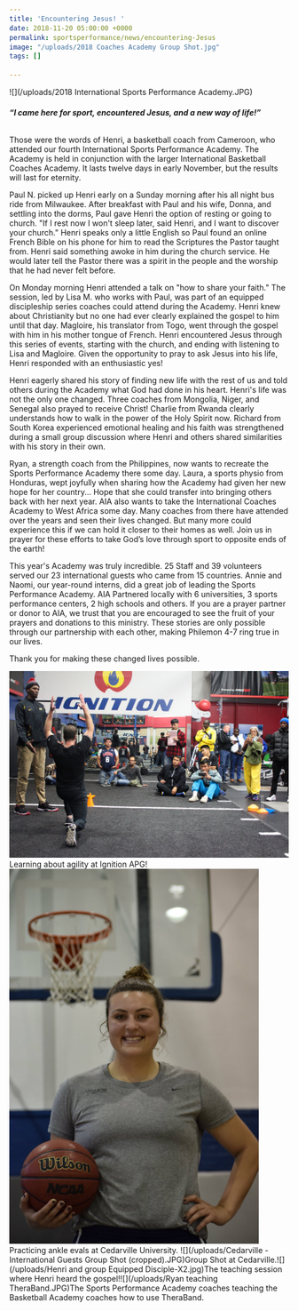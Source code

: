 ```yaml
---
title: 'Encountering Jesus! '
date: 2018-11-20 05:00:00 +0000
permalink: sportsperformance/news/encountering-Jesus
image: "/uploads/2018 Coaches Academy Group Shot.jpg"
tags: []

---
```

![](/uploads/2018 International Sports Performance Academy.JPG)

###### **“I came here for sport, encountered Jesus, and a new way of life!”** 

Those were the words of Henri, a basketball coach from Cameroon, who attended our fourth International Sports Performance Academy. The Academy is held in conjunction with the larger International Basketball Coaches Academy. It lasts twelve days in early November, but the results will last for eternity.

Paul N. picked up Henri early on a Sunday morning after his all night bus ride from Milwaukee. After breakfast with Paul and his wife, Donna, and settling into the dorms, Paul gave Henri the option of resting or going to church. "If I rest now I won't sleep later, said Henri, and I want to discover your church." Henri speaks only a little English so Paul found an online French Bible on his phone for him to read the Scriptures the Pastor taught from. Henri said something awoke in him during the church service. He would later tell the Pastor there was a spirit in the people and the worship that he had never felt before.

On Monday morning Henri attended a talk on "how to share your faith." The session, led by Lisa M. who works with Paul, was part of an equipped discipleship series coaches could attend during the Academy. Henri knew about Christianity but no one had ever clearly explained the gospel to him until that day. Magloire, his translator from Togo, went through the gospel with him in his mother tongue of French. Henri encountered Jesus through this series of events, starting with the church, and ending with listening to Lisa and Magloire. Given the opportunity to pray to ask Jesus into his life, Henri responded with an enthusiastic yes!

Henri eagerly shared his story of finding new life with the rest of us and told others during the Academy what God had done in his heart. Henri's life was not the only one changed. Three coaches from Mongolia, Niger, and Senegal also prayed to receive Christ! Charlie from Rwanda clearly understands how to walk in the power of the Holy Spirit now. Richard from South Korea experienced emotional healing and his faith was strengthened during a small group discussion where Henri and others shared similarities with his story in their own.

Ryan, a strength coach from the Philippines, now wants to recreate the Sports Performance Academy there some day. Laura, a sports physio from Honduras, wept joyfully when sharing how the Academy had given her new hope for her country... Hope that she could transfer into bringing others back with her next year. AIA also wants to take the International Coaches Academy to West Africa some day. Many coaches from there have attended over the years and seen their lives changed. But many more could experience this if we can hold it closer to their homes as well. Join us in prayer for these efforts to take God’s love through sport to opposite ends of the earth!

This year's Academy was truly incredible. 25 Staff and 39 volunteers served our 23 international guests who came from 15 countries. Annie and Naomi, our year-round interns, did a great job of leading the Sports Performance Academy. AIA Partnered locally with 6 universities, 3 sports performance centers, 2 high schools and others. If you are a prayer partner or donor to AIA, we trust that you are encouraged to see the fruit of your prayers and donations to this ministry. These stories are only possible through our partnership with each other, making Philemon 4-7 ring true in our lives. 

Thank you for making these changed lives possible.

![](/uploads/Ignition-14-XL.jpg)Learning about agility at Ignition APG! ![](/uploads/Naomi.JPG)Practicing ankle evals at Cedarville University. ![](/uploads/Cedarville - International Guests Group Shot (cropped).JPG)Group Shot at Cedarville.![](/uploads/Henri and group Equipped Disciple-X2.jpg)The teaching session where Henri heard the gospel!![](/uploads/Ryan teaching TheraBand.JPG)The Sports Performance Academy coaches teaching the Basketball Academy coaches how to use TheraBand.